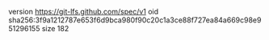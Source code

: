 version https://git-lfs.github.com/spec/v1
oid sha256:3f9a1212787e653f6d9bca980f90c20c1a3ce88f727ea84a669c98e951296155
size 182
